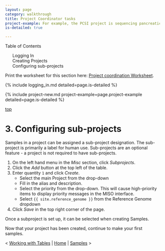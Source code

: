 ```yaml
---
layout: page
category: walkthrough
title: Project Coordinator tasks
project-example: For example, the PCSI project is sequencing pancreatic tumors, references, cell lines and xenografts as part of the International Cancer Genome Consortium, and the FFPER project sequences samples from a bio-bank with a number of different preparations and treatments in order to determine the impact of each on data quality.
is-detailed: true

---
```


<div id="toc">
Table of Contents
<ol>
    <li><a href="#logging_in">Logging In</a></li>
    <li><a href="#project-new">Creating Projects</a></li>
    <li><a href="#subproj">Configuring sub-projects</a></li>
</ol>
</div>

<div id="infobox">
Print the worksheet for this section here: <a href="worksheet-detailed-project-coordination">Project coordination Worksheet</a>.
</div>

{% include logging_in.md detailed=page.is-detailed %}

{% include project-new.md project-example=page.project-example detailed=page.is-detailed %}

<a name="subproj" href="#" id="toplink">top</a>

# 3. Configuring sub-projects

Samples in a project can be assigned a sub-project designation. The sub-project is primarily a label for human use.
Sub-projects are an optional feature - a project is not required to have sub-projects.

1. On the left hand menu in the _Misc_ section, click _Subprojects_.
1. Click the _Add_ button at the top left of the table.
1. Enter quantity `1` and click _Create_.
    * Select the main Project from the drop-down
    * Fill in the alias and description.
    * Select the priority from the drop-down. This will cause high-priority items
      to display priority messages in the MISO interface.
    * Select `{{ site.reference_genome }}` from the Reference Genome dropdown
1. Click _Save_ in the top right corner of the page.

Once a subproject is set up, it can be selected when creating Samples.


Now that your project has been created, continue to make your first samples.


< <a href="tutorial-detailed-bulk-tables">Working with Tables</a> | <a href="index">Home</a> | <a href="tutorial-detailed-samples">Samples</a> >
